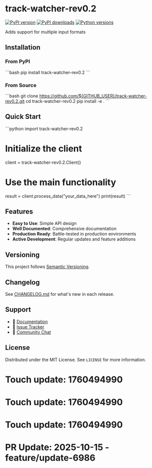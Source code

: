 # track-watcher-rev0.2

[![PyPI version](https://img.shields.io/pypi/v/track-watcher-rev0.2.svg)](https://pypi.org/project/track-watcher-rev0.2/)
[![PyPI downloads](https://img.shields.io/pypi/dm/track-watcher-rev0.2.svg)](https://pypi.org/project/track-watcher-rev0.2/)
[![Python versions](https://img.shields.io/pypi/pyversions/track-watcher-rev0.2.svg)](https://pypi.org/project/track-watcher-rev0.2/)

Adds support for multiple input formats

## Installation

### From PyPI

\`\`\`bash
pip install track-watcher-rev0.2
\`\`\`

### From Source

\`\`\`bash
git clone https://github.com/${GITHUB_USER}/track-watcher-rev0.2.git
cd track-watcher-rev0.2
pip install -e .
\`\`\`

## Quick Start

\`\`\`python
import track-watcher-rev0.2

# Initialize the client
client = track-watcher-rev0.2.Client()

# Use the main functionality
result = client.process_data("your_data_here")
print(result)
\`\`\`

## Features

- **Easy to Use**: Simple API design
- **Well Documented**: Comprehensive documentation
- **Production Ready**: Battle-tested in production environments
- **Active Development**: Regular updates and feature additions

## Versioning

This project follows [Semantic Versioning](https://semver.org/).

## Changelog

See [CHANGELOG.md](CHANGELOG.md) for what's new in each release.

## Support

- 📖 [Documentation](https://track-watcher-rev0.2.readthedocs.io/)
- 🐛 [Issue Tracker](https://github.com/${GITHUB_USER}/track-watcher-rev0.2/issues)
- 💬 [Community Chat](https://discord.gg/example)

## License

Distributed under the MIT License. See `LICENSE` for more information.

# Touch update: 1760494990

# Touch update: 1760494990

# Touch update: 1760494990

# PR Update: 2025-10-15 - feature/update-6986
